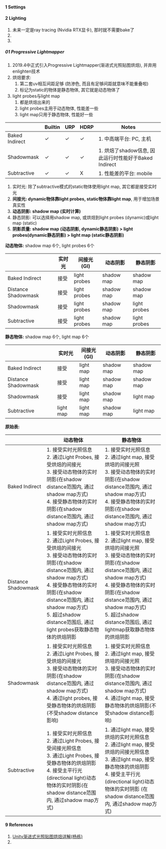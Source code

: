 



#### 1 Settings





#### 2 Lighting

1. 未来一定是ray tracing (Nvidia RTX显卡), 那时就不需要bake了
2. 
3. 



##### 01 Progressive Lightmapper

1. 2019.4中正式引入Progressive Lightmapper(渐进式光照贴图烘焙), 并弃用enlighten技术
2. 烘焙要求: 
   1. 第二套uv相互间距足够 (防渗色, 而且有足够间距就意味不能重叠啦)
   2. 标记为static的物体是静态物体, 其它就是动态物体了
3. light probes与light map
   1. 都是烘焙出来的
   2. light probes主用于动态物体, 性能差一些
   3. light map只用于静态物体, 性能好一些



|                | Builtin | URP  | HDRP | Notes                                                 |
| -------------- | ------- | ---- | ---- | ----------------------------------------------------- |
| Baked Indirect | ✓       | ✓    | ✓    | 1. 中高端平台: PC, 主机                               |
| Shadowmask     | ✓       | ✓    | ✓    | 1. 烘焙了shadow信息, 因此运行时性能好于Baked Indirect |
| Subtractive    | ✓       | ✓    | X    | 1. 性能差的平台: mobile                               |



1. 实时光: 除了subtractive模式的static物体使用light map, 其它都是接受实时光
2. **间接光: dynamic物体靠light probes, static物体靠light map**, 用于增加场景真实性
3. **动态阴影: shadow map (实时计算)**
4. 静态阴影: 可以选择用shadow map, 或烘焙到light probes (dynamic)或light map (static)
5. **阴影质量: shadow map (动态阴影, dynamic静态阴影) > light probes(dynamic静态阴影) > light map (static静态阴影)**



**动态物体:** shadow map 6个, light probes 6个

|                     | 实时光 | 间接光(GI)   | 动态阴影   | 静态阴影     |
| ------------------- | ------ | ------------ | ---------- | ------------ |
| Baked Indirect      | 接受   | light probes | shadow map | shadow map   |
| Distance Shadowmask | 接受   | light probes | shadow map | shadow map   |
| Shadowmask          | 接受   | light probes | shadow map | light probes |
| Subtractive         | 接受   | light probes | shadow map | light probes |



**静态物体:** shadow map 6个, light map 6个 

|                     | 实时光    | 间接光(GI) | 动态阴影   | 静态阴影   |
| ------------------- | --------- | ---------- | ---------- | ---------- |
| Baked Indirect      | 接受      | light map  | shadow map | shadow map |
| Distance Shadowmask | 接受      | light map  | shadow map | shadow map |
| Shadowmask          | 接受      | light map  | shadow map | light map  |
| Subtractive         | light map | light map  | shadow map | light map  |



**原始表:**

|                     | 动态物体                                                     | 静态物体                                                     |
| ------------------- | ------------------------------------------------------------ | ------------------------------------------------------------ |
| Baked Indirect      | 1. 接受实时光照信息<br />2. 通过Light Probes, 接受烘焙的间接光<br />3. 接受动态物体的实时阴影(在shadow distance范围内, 通过shadow map方式)<br />4. 接受静态物体的实时阴影(在shadow distance范围内, 通过shadow map方式) | 1. 接受实时光照信息<br />2. 通过light map,  接受烘培的间接光照<br />3. 接受动态物体的实时阴影(在shadow distance范围内, 通过shadow map方式)<br />4. 接受静态物体的实时阴影(在shadow distance范围内, 通过shadow map方式) |
| Distance Shadowmask | 1. 接受实时光照信息<br />2. 通过Light Probes, 接受烘焙的间接光<br />3. 接受动态物体的实时阴影(在shadow distance范围内, 通过shadow map方式)<br />4. 接受静态物体的实时阴影(在shadow distance范围内, 通过shadow map方式)<br />5. 超过shadow distance范围后, 通过light probes获取静态物体的烘焙阴影 | 1. 接受实时光照信息<br />2. 通过light map,  接受烘培的间接光照<br />3. 接受动态物体的实时阴影(在shadow distance范围内, 通过shadow map方式)<br />4. 接受静态物体的实时阴影(在shadow distance范围内, 通过shadow map方式)<br />5. 超过shadow distance范围后, 通过lightmap获取静态物体的烘焙阴影 |
| Shadowmask          | 1. 接受实时光照信息<br />2. 通过Light Probes, 接受烘焙的间接光<br />3. 接受动态物体的实时阴影(在shadow distance范围内, 通过shadow map方式)<br />4. 通过light probes, 接受静态物体的烘焙阴影(不受shadow distance影响) | 1. 接受实时光照信息<br />2. 通过light map,  接受烘培的间接光照<br />3. 接受动态物体的实时阴影(在shadow distance范围内, 通过shadow map方式)<br />4. 通过light map, 接受静态物体的烘焙阴影(不受shadow distance影响) |
| Subtractive         | 1. 接受实时光照信息<br />2. 通过Light Probes, 接受间接光照信息<br />3. 通过Light Probes, 接受静态物体的烘焙阴影<br />4. 接受主平行光(directional light)动态物体的实时阴影(在shadow distance范围内, 通过shadow map方式) | 1. 通过light map, 接受烘焙的实时光照信息<br />2. 通过light map, 接受烘焙的间接光照信息<br />3. 通过light map, 接受静态物体的烘焙阴影<br />4. 接受主平行光(directional light)动态物体的实时阴影 (在shadow distance范围内, 通过shadow map方式) |



#### 9 References

1. [Unity渐进式光照贴图烘焙详解(杨栋)](https://zhuanlan.zhihu.com/p/157992819)
2. 